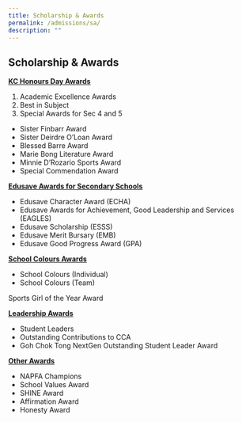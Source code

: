 ```yaml
---
title: Scholarship & Awards
permalink: /admissions/sa/
description: ""
---
```


## Scholarship & Awards

**<u>KC Honours Day Awards</u>**

1.  Academic Excellence Awards
2.  Best in Subject
3.  Special Awards for Sec 4 and 5

*   Sister Finbarr Award
*   Sister Deirdre O’Loan Award
*   Blessed Barre Award
*   Marie Bong Literature Award
*   Minnie D’Rozario Sports Award
*   Special Commendation Award

**<u>Edusave Awards for Secondary Schools</u>**

*   Edusave Character Award (ECHA)
*   Edusave Awards for Achievement, Good Leadership and Services (EAGLES)
*   Edusave Scholarship (ESSS)
*   Edusave Merit Bursary (EMB)
*   Edusave Good Progress Award (GPA)

**<u>School Colours Awards</u>**

*   School Colours (Individual)
*   School Colours (Team)

Sports Girl of the Year Award

**<u>Leadership Awards</u>**

*   Student Leaders
*   Outstanding Contributions to CCA
*   Goh Chok Tong NextGen Outstanding Student Leader Award

**<u>Other Awards</u>**

*   NAPFA Champions
*   School Values Award
*   SHINE Award
*   Affirmation Award
*   Honesty Award